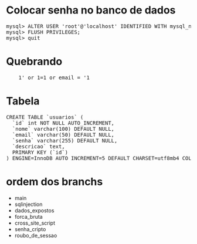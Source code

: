 # Colocar senha no banco de dados
<pre>
mysql> ALTER USER 'root'@'localhost' IDENTIFIED WITH mysql_native_password BY 'root';
mysql> FLUSH PRIVILEGES;
mysql> quit
</pre>


# Quebrando 
<pre>
    1' or 1=1 or email = '1
</pre>

# Tabela 
<pre>
CREATE TABLE `usuarios` (
  `id` int NOT NULL AUTO_INCREMENT,
  `nome` varchar(100) DEFAULT NULL,
  `email` varchar(50) DEFAULT NULL,
  `senha` varchar(255) DEFAULT NULL,
  `descricao` text,
  PRIMARY KEY (`id`)
) ENGINE=InnoDB AUTO_INCREMENT=5 DEFAULT CHARSET=utf8mb4 COLLATE=utf8mb4_0900_ai_ci;
</pre>

# ordem dos branchs 
- main
- sqlinjection
- dados_expostos
- forca_bruta
- cross_site_script
- senha_cripto
- roubo_de_sessao
